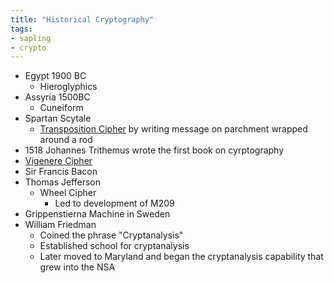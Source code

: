 ```yaml
---
title: "Historical Cryptography"
tags:
- sapling
- crypto
---
```


- Egypt 1900 BC
	- Hieroglyphics
- Assyria 1500BC
	- Cuneiform 
- Spartan Scytale
	- [Transposition Cipher](notes/Transposition%20Cipher.md) by writing message on parchment wrapped around a rod
- 1518 Johannes Trithemus wrote the first book on cyrptography
- [Vigenere Cipher](Vigenere%20Cipher) 
- Sir Francis Bacon
- Thomas Jefferson
	- Wheel Cipher
		- Led to development of M209 
- Grippenstierna Machine in Sweden
- William Friedman
	- Coined the phrase "Cryptanalysis"
	- Established school for cryptanalysis
	- Later moved to Maryland and began the cryptanalysis capability that grew into the NSA